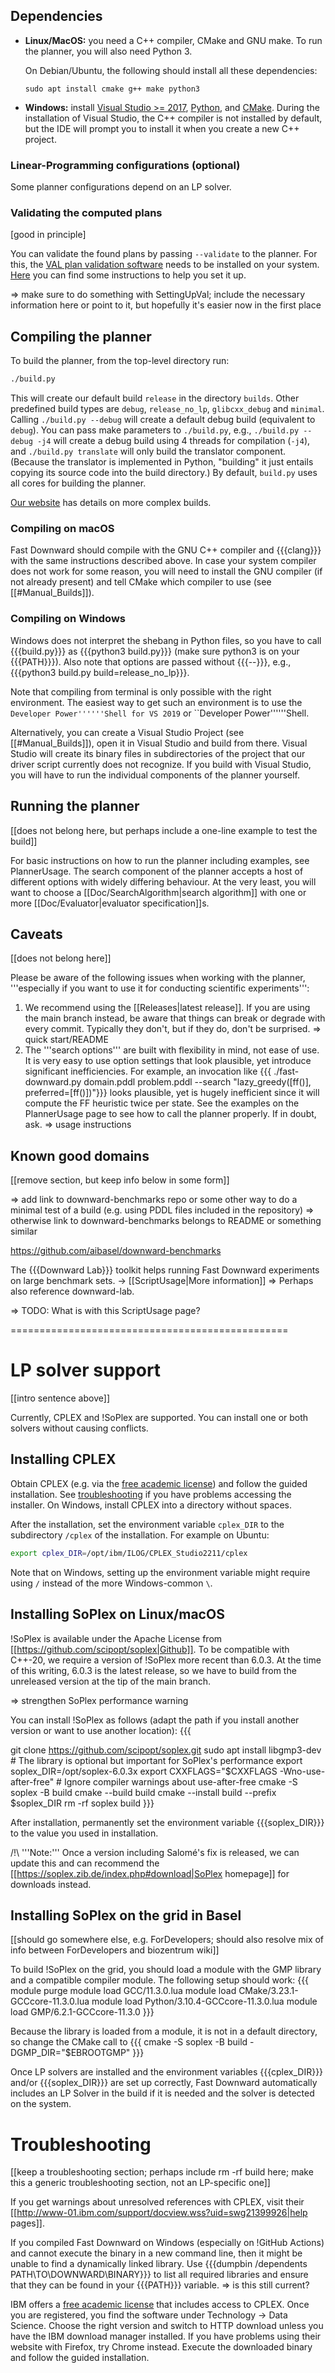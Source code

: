 ## Dependencies

- **Linux/MacOS:** you need a C++ compiler, CMake and GNU make.
  To run the planner, you will also need Python 3.

  On Debian/Ubuntu, the following should install all these dependencies:
  ```
  sudo apt install cmake g++ make python3
  ```
- **Windows:** install [Visual Studio >= 2017](https://visualstudio.microsoft.com/de/vs/older-downloads/),
[Python](https://www.python.org/downloads/windows/), and [CMake](http://www.cmake.org/download/).
During the installation of Visual Studio, the C++ compiler is not installed by default, but the IDE will prompt you to install it when you create a new C++ project.


### Linear-Programming configurations (optional)

Some planner configurations depend on an LP solver. 










### Validating the computed plans

[good in principle]

You can validate the found plans by passing `--validate` to the planner. For this, the [VAL plan validation software](https://github.com/KCL-Planning/VAL)
needs to be installed on your system. [Here](SettingUpVal) you can find some instructions to help you set it up.

=> make sure to do something with SettingUpVal; include the necessary information here or point to it, but hopefully it's easier now in the first place

## Compiling the planner

To build the planner, from the top-level directory run:

```bash
./build.py
```

This will create our default build `release` in the directory `builds`. Other predefined build types are `debug`, `release_no_lp`, `glibcxx_debug` and `minimal`. Calling `./build.py --debug` will create a default debug build (equivalent to `debug`). You can pass make parameters to `./build.py`, e.g., `./build.py --debug -j4` will create a debug build using 4 threads for compilation (`-j4`), and `./build.py translate` will only build the translator component. (Because the translator is implemented in Python, "building" it just entails copying its source code into the build directory.) By default, `build.py` uses all cores for building the planner.

[Our website](https://www.fast-downward.org/ForDevelopers/CMake) has details on more complex builds.

### Compiling on macOS

Fast Downward should compile with the GNU C++ compiler and {{{clang}}} with the same instructions described above. In case your system compiler does not work for some reason, you will need to install the GNU compiler (if not already present) and tell CMake which compiler to use (see [[#Manual_Builds]]).

### Compiling on Windows

Windows does not interpret the shebang in Python files, so you have to call {{{build.py}}} as {{{python3 build.py}}} (make sure python3 is on your {{{PATH}}}). Also note that options are passed without {{{--}}}, e.g., {{{python3 build.py build=release_no_lp}}}.

Note that compiling from terminal is only possible with the right environment. The easiest way to get such an environment is to use the ``Developer Power''''''Shell for VS 2019`` or ``Developer Power''''''Shell.

Alternatively, you can create a Visual Studio Project (see [[#Manual_Builds]]), open it in Visual Studio and build from there. Visual Studio will create its binary files in subdirectories of the project that our driver script currently does not recognize. If you build with Visual Studio, you will have to run the individual components of the planner yourself.

## Running the planner

[[does not belong here, but perhaps include a one-line example to test the build]]

For basic instructions on how to run the planner including examples, see PlannerUsage. The search component of the planner accepts a host of different options with widely differing behaviour. At the very least, you will want to choose a [[Doc/SearchAlgorithm|search algorithm]] with one or more [[Doc/Evaluator|evaluator specification]]s.

## Caveats
[[does not belong here]]

Please be aware of the following issues when working with the planner, '''especially if you want to use it for conducting scientific experiments''':

 1. We recommend using the [[Releases|latest release]]. If you are using the main branch instead, be aware that things can break or degrade with every commit. Typically they don't, but if they do, don't be surprised.
   => quick start/README
 1. The '''search options''' are built with flexibility in mind, not ease of use. It is very easy to use option settings that look plausible, yet introduce significant inefficiencies. For example, an invocation like {{{
./fast-downward.py domain.pddl problem.pddl --search "lazy_greedy([ff()], preferred=[ff()])"}}} looks plausible, yet is hugely inefficient since it will compute the FF heuristic twice per state. See the examples on the PlannerUsage page to see how to call the planner properly. If in doubt, ask.
   => usage instructions

## Known good domains
[[remove section, but keep info below in some form]]

=> add link to downward-benchmarks repo or some other way to do a minimal test of a build (e.g. using PDDL files included in the repository)
=> otherwise link to downward-benchmarks belongs to README or something similar

https://github.com/aibasel/downward-benchmarks

The {{{Downward Lab}}} toolkit helps running Fast Downward experiments on large benchmark sets. &rarr; [[ScriptUsage|More information]]
=> Perhaps also reference downward-lab.

=> TODO: What is with this ScriptUsage page?

================================================

# LP solver support

[[intro sentence above]]

Currently, CPLEX and !SoPlex are supported. You can install one or both solvers without causing conflicts.

## Installing CPLEX

Obtain CPLEX (e.g. via the [free academic license](http://ibm.com/academic)) and follow the guided installation. See [troubleshooting](#troubleshooting) if you have problems accessing the installer.
On Windows, install CPLEX into a directory without spaces.

After the installation, set the environment variable `cplex_DIR` to the subdirectory `/cplex` of the installation.
For example on Ubuntu:
```bash
export cplex_DIR=/opt/ibm/ILOG/CPLEX_Studio2211/cplex
```
Note that on Windows, setting up the environment variable might require using `/` instead of the more Windows-common `\`.





## Installing SoPlex on Linux/macOS

!SoPlex is available under the Apache License from [[https://github.com/scipopt/soplex|Github]]. To be compatible with C++-20, we require a version of !SoPlex more recent than 6.0.3. At the time of this writing, 6.0.3 is the latest release, so we have to build from the unreleased version at the tip of the main branch.

=> strengthen SoPlex performance warning

You can install !SoPlex as follows (adapt the path if you install another version or want to use another location):
{{{

git clone https://github.com/scipopt/soplex.git
sudo apt install libgmp3-dev # The library is optional but important for SoPlex's performance
export soplex_DIR=/opt/soplex-6.0.3x
export CXXFLAGS="$CXXFLAGS -Wno-use-after-free" # Ignore compiler warnings about use-after-free
cmake -S soplex -B build
cmake --build build
cmake --install build --prefix $soplex_DIR
rm -rf soplex build
}}}

After installation, permanently set the environment variable {{{soplex_DIR}}} to the value you used in installation.

/!\ '''Note:''' Once a version including Salomé's fix is released, we can update this and can recommend the [[https://soplex.zib.de/index.php#download|SoPlex homepage]] for downloads instead.

## Installing SoPlex on the grid in Basel
[[should go somewhere else, e.g. ForDevelopers; should also resolve mix of info between ForDevelopers and biozentrum wiki]]

To build !SoPlex on the grid, you should load a module with the GMP library and a compatible compiler module. The following setup should work:
{{{
module purge
module load GCC/11.3.0.lua
module load CMake/3.23.1-GCCcore-11.3.0.lua
module load Python/3.10.4-GCCcore-11.3.0.lua
module load GMP/6.2.1-GCCcore-11.3.0
}}}

Because the library is loaded from a module, it is not in a default directory, so change the CMake call to
{{{
cmake -S soplex -B build -DGMP_DIR="$EBROOTGMP"
}}}

Once LP solvers are installed and the environment variables {{{cplex_DIR}}} and/or {{{soplex_DIR}}} are set up correctly, Fast Downward automatically includes an LP Solver in the build if it is needed and the solver is detected on the system.

# Troubleshooting

[[keep a troubleshooting section; perhaps include rm -rf build here; make this a generic troubleshooting section, not an LP-specific one]]

If you get warnings about unresolved references with CPLEX, visit their [[http://www-01.ibm.com/support/docview.wss?uid=swg21399926|help pages]].

If you compiled Fast Downward on Windows (especially on !GitHub Actions) and cannot execute the binary in a new command line, then it might be unable to find a dynamically linked library. Use {{{dumpbin /dependents PATH\TO\DOWNWARD\BINARY}}} to list all required libraries and ensure that they can be found in your {{{PATH}}} variable.
=> is this still current?

IBM offers a [free academic license](http://ibm.com/academic) that includes access to CPLEX.
Once you are registered, you find the software under Technology -> Data Science. Choose the right version and switch to HTTP download unless you have the IBM download manager installed. If you have problems using their website with Firefox, try Chrome instead. Execute the downloaded binary and follow the guided installation.
